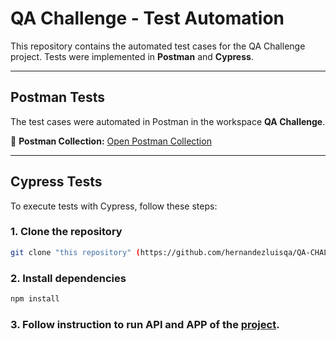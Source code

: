# QA Challenge - Test Automation

This repository contains the automated test cases for the QA Challenge project. Tests were implemented in **Postman** and **Cypress**.

---

## Postman Tests
The test cases were automated in Postman in the workspace **QA Challenge**.  

🔗 **Postman Collection:** [Open Postman Collection](https://app.getpostman.com/join-team?invite_code=03088b1cec729bc6551fb27ab539d7ab9872556ed495ab4b4a0019305b8a9744&target_code=629b73dafefed12326f2704d44ff08a9)

---

## Cypress Tests
To execute tests with Cypress, follow these steps:



### 1. Clone the repository
```bash
git clone "this repository" (https://github.com/hernandezluisqa/QA-CHALLENGE---ChicksGroup.git)
```

### 2. Install dependencies
```bash
npm install
```

### 3. Follow instruction to run API and APP of the [project](https://github.com/SAMO-Technologies/qa-challenge).

